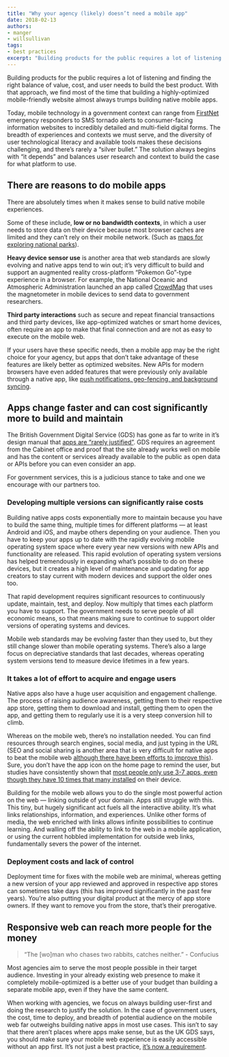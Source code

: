 ```yaml
---
title: "Why your agency (likely) doesn’t need a mobile app"
date: 2018-02-13
authors:
- manger
- willsullivan
tags:
- best practices
excerpt: "Building products for the public requires a lot of listening and finding the right balance of value, cost, and user needs to build the best product. With that approach, we find most of the time that building a highly-optimized mobile-friendly website almost always trumps building native mobile apps."
---
```


Building products for the public requires a lot of listening and finding the right balance of value, cost, and user needs to build the best product. With that approach, we find most of the time that building a highly-optimized mobile-friendly website almost always trumps building native mobile apps.

Today, mobile technology in a government context can range from [FirstNet](http://www.firstnet.gov/) emergency responders to SMS tornado alerts to consumer-facing information websites to incredibly detailed and multi-field digital forms. The breadth of experiences and contexts we must serve, and the diversity of user technological literacy and available tools makes these decisions challenging, and there’s rarely a “silver bullet.” The solution always begins with “it depends” and balances user research and context to build the case for what platform to use.

## There are reasons to do mobile apps

There are absolutely times when it makes sense to build native mobile experiences. 

Some of these include, **low or no bandwidth contexts**, in which a user needs to store data on their device because most browser caches are limited and they can’t rely on their mobile network. (Such as [maps for exploring national parks](https://itunes.apple.com/us/developer/national-park-service/id447866742)). 

**Heavy device sensor use** is another area that web standards are slowly evolving and native apps tend to win out; it’s very difficult to build and support an augmented reality cross-platform “Pokemon Go”-type experience in a browser. For example, the National Oceanic and Atmospheric Administration launched an app called [CrowdMag](https://www.digitalgov.gov/2015/06/18/noaas-crowdmag-app-citizen-science-on-the-go.md/) that uses the magnetometer in mobile devices to send data to government researchers.

**Third party interactions** such as secure and repeat financial transactions and third party devices, like app-optimized watches or smart home devices, often require an app to make that final connection and are not as easy to execute on the mobile web.

If your users have these specific needs, then a mobile app may be the right choice for your agency, but apps that don’t take advantage of these features are likely better as optimized websites. New APIs for modern browsers have even added features that were previously only available through a native app, like [push notifications, geo-fencing, and background syncing](http://www.html5rocks.com/en/tutorials/service-worker/introduction/). 

## Apps change faster and can cost significantly more to build and maintain

The British Government Digital Service (GDS) has gone as far to write in it’s design manual that [apps are “rarely justified”](https://www.gov.uk/service-manual/making-software/standalone-apps.html). GDS requires an agreement from the Cabinet office and proof that the site already works well on mobile and has the content or services already available to the public as open data or APIs before you can even consider an app.

For government services, this is a judicious stance to take and one we encourage with our partners too.

### Developing multiple versions can significantly raise costs

Building native apps costs exponentially more to maintain because you have to build the same thing, multiple times for different platforms — at least Android and iOS, and maybe others depending on your audience. Then you have to keep your apps up to date with the rapidly evolving mobile operating system space where every year new versions with new APIs and functionality are released. This rapid evolution of operating system versions has helped tremendously in expanding what’s possible to do on these devices, but it creates a high level of maintenance and updating for app creators to stay current with modern devices and support the older ones too. 

That rapid development requires significant resources to continuously update, maintain, test, and deploy. Now multiply that times each platform you have to support. The government needs to serve people of all economic means, so that means making sure to continue to support older versions of operating systems and devices.

Mobile web standards may be evolving faster than they used to, but they still change slower than mobile operating systems. There’s also a large focus on depreciative standards that last decades, whereas operating system versions tend to measure device lifetimes in a few years.

### It takes a lot of effort to acquire and engage users

Native apps also have a huge user acquisition and engagement challenge. The process of raising audience awareness, getting them to their respective app store, getting them to download and install, getting them to open the app, and getting them to regularly use it is a very steep conversion hill to climb. 

Whereas on the mobile web, there’s no installation needed. You can find resources through search engines, social media, and just typing in the URL (SEO and social sharing is another area that is very difficult for native apps to beat the mobile web [although there have been efforts to improve this](http://thenextweb.com/google/2016/01/19/google-is-letting-android-users-install-apps-via-search-instead-of-the-play-store/)). Sure, you don’t have the app icon on the home page to remind the user, but studies have consistently shown that [most people only use 3-7 apps, even though they have 10 times that many installed](http://fortune.com/2015/09/24/apps-smartphone-facebook/) on their device.

Building for the mobile web allows you to do the single most powerful action on the web — linking outside of your domain. Apps still struggle with this. This tiny, but hugely significant act fuels all the interactive ability. It’s what links relationships, information, and experiences. Unlike other forms of media, the web enriched with links allows infinite possibilities to continue learning. And walling off the ability to link to the web in a mobile application, or using the current hobbled implementation for outside web links, fundamentally severs the power of the internet.

### Deployment costs and lack of control

Deployment time for fixes with the mobile web are minimal, whereas getting a new version of your app reviewed and approved in respective app stores can sometimes take days (this has improved significantly in the past few years). You’re also putting your digital product at the mercy of app store owners. If they want to remove you from the store, that’s their prerogative.

## Responsive web can reach more people for the money

> “The [wo]man who chases two rabbits, catches neither.” - Confucius

Most agencies aim to serve the most people possible in their target audience. Investing in your already existing web presence to make it completely mobile-optimized is a better use of your budget than building a separate mobile app, even if they have the same content.

When working with agencies, we focus on always building user-first and doing the research to justify the solution. In the case of government users, the cost, time to deploy, and breadth of potential audience on the mobile web far outweighs building native apps in most use cases. This isn’t to say that there aren’t places where apps make sense, but as the UK GDS says, you should make sure your mobile web experience is easily accessible without an app first. It’s not just a best practice, [it’s now a requirement](https://fcw.com/articles/2018/01/03/mobile-friendly-websites-congress.aspx).
